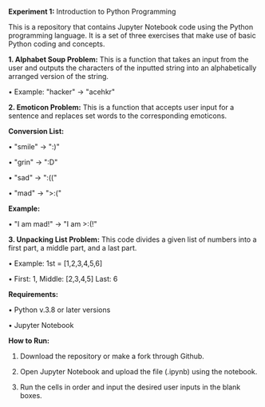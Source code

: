 **Experiment 1:** Introduction to Python Programming

This is a repository that contains Jupyter Notebook code using the Python programming language. It is a set of three exercises that make use of basic Python coding and concepts.

**1. Alphabet Soup Problem:**
This is a function that takes an input from the user and outputs the characters of the inputted string into an alphabetically arranged version of the string.

• Example: "hacker" -> "acehkr"

**2. Emoticon Problem:**
This is a function that accepts user input for a sentence and replaces set words to the corresponding emoticons.

**Conversion List:**

• "smile" -> ":)"

• "grin" -> ":D"

• "sad" -> ":(("

• "mad" -> ">:("

**Example:**

• "I am mad!" -> "I am >:(!"

**3. Unpacking List Problem:**
This code divides a given list of numbers into a first part, a middle part, and a last part.

• Example: 1st = [1,2,3,4,5,6]

• First: 1, Middle: [2,3,4,5] Last: 6

**Requirements:**

• Python v.3.8 or later versions

• Jupyter Notebook

**How to Run:**

1. Download the repository or make a fork through Github.

2. Open Jupyter Notebook and upload the file (.ipynb) using the notebook.

3. Run the cells in order and input the desired user inputs in the blank boxes.
